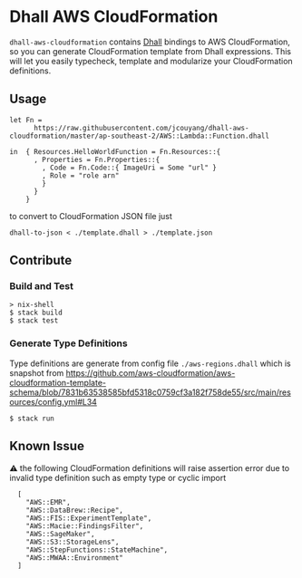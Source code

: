 # Dhall AWS CloudFormation

`dhall-aws-cloudformation` contains [Dhall](https://github.com/dhall-lang/dhall-lang) bindings to AWS CloudFormation, so you can generate CloudFormation template from Dhall expressions. This will let you easily typecheck, template and modularize your CloudFormation definitions.

## Usage

```dhall
let Fn =
      https://raw.githubusercontent.com/jcouyang/dhall-aws-cloudformation/master/ap-southeast-2/AWS::Lambda::Function.dhall

in  { Resources.HelloWorldFunction = Fn.Resources::{
      , Properties = Fn.Properties::{
        , Code = Fn.Code::{ ImageUri = Some "url" }
        , Role = "role arn"
        }
      }
    }

```

to convert to CloudFormation JSON file just
```
dhall-to-json < ./template.dhall > ./template.json
```

## Contribute
### Build and Test

```
> nix-shell
$ stack build
$ stack test
```

### Generate Type Definitions

Type definitions are generate from config file `./aws-regions.dhall` which is snapshot from https://github.com/aws-cloudformation/aws-cloudformation-template-schema/blob/7831b63538585bfd5318c0759cf3a182f758de55/src/main/resources/config.yml#L34

```
$ stack run
```

## Known Issue
:warning: the following CloudFormation definitions will raise assertion error due to invalid type definition such as empty type or cyclic import

```
  [
    "AWS::EMR",
    "AWS::DataBrew::Recipe",
    "AWS::FIS::ExperimentTemplate",
    "AWS::Macie::FindingsFilter",
    "AWS::SageMaker",
    "AWS::S3::StorageLens",
    "AWS::StepFunctions::StateMachine",
    "AWS::MWAA::Environment"
  ]
```
